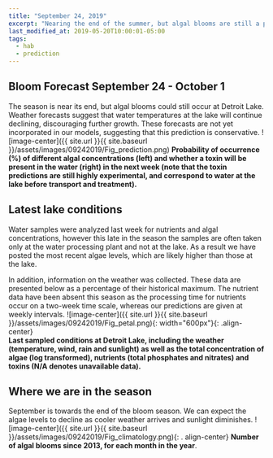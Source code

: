 ```yaml
---
title: "September 24, 2019"
excerpt: "Nearing the end of the summer, but algal blooms are still a possibility"
last_modified_at: 2019-05-20T10:00:01-05:00
tags: 
  - hab
  - prediction
---
```

## Bloom Forecast September 24 - October 1
The season is near its end, but algal blooms could still occur at Detroit Lake. Weather forecasts suggest that water temperatures at the lake will continue declining, discouraging further growth. These forecasts are not yet incorporated in our models, suggesting that this prediction is conservative.
![image-center]({{ site.url }}{{ site.baseurl }}/assets/images/09242019/Fig_prediction.png)
__Probability of occurrence (%) of different algal concentrations (left) and whether a toxin will    be  present in the water (right) in the next week (note that the toxin predictions are still         highly      experimental, and correspond to water at the lake before transport and treatment).__

## Latest lake conditions
Water samples were analyzed last week for nutrients and algal concentrations, however this late in the season the samples are often taken only at the water processing plant and not at the lake. As a result we have posted the most recent algae levels, which are likely higher than those at the lake. 

In addition, information on the weather was collected. These data are presented below as a percentage of their historical maximum. The nutrient data have been absent this season as the processing time for nutrients occur on a two-week time scale, whereas our predictions are given at weekly intervals.
![image-center]({{ site.url }}{{ site.baseurl }}/assets/images/09242019/Fig_petal.png){:             width="600px"}{: .align-center}
<br clear="all" />
__Last sampled conditions at Detroit Lake, including the weather (temperature, wind, rain and        sunlight) as well as the total concentration of algae (log transformed), nutrients (total phosphates and nitrates) and  toxins (N/A denotes unavailable data).__

## Where we are in the season
September is towards the end of the bloom season. We can expect the algae levels to decline as       cooler weather arrives and sunlight diminishes.
![image-center]({{ site.url }}{{ site.baseurl }}/assets/images/09242019/Fig_climatology.png){: .     align-center}
__Number of algal blooms since 2013, for each month in the year__.

